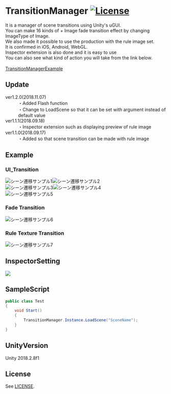 # TransitionManager [![License](https://img.shields.io/badge/license-MIT-lightgrey.svg?style=flat)](http://mit-license.org)<br>
It is a manager of scene transitions using Unity's uGUI.<br>
You can make 16 kinds of + Image fade transition effect by changing ImageType of Image.<br>
We also made it possible to use the production with the rule image set.<br>
It is confirmed in iOS, Android, WebGL.<br>
Inspector extension is also done and it is easy to use<br>
You can also see what kind of action you will take from the link below.<br><br>
[TransitionManagerExample](https://lightgive.github.io/MyPage/Examples/TransitionManagerExample/index.html)<br>

## Update <br>
<dl>
  <dt>ver1.2.0(2018.11.07)</dt>
    <dd>・Added Flash function</dd>
    <dd>・Change to LoadScene so that it can be set with argument instead of default value</dd>
  <dt>ver1.1.1(2018.09.18)</dt>
  <dd>・Inspector extension such as displaying preview of rule image</dd>
  <dt>ver1.1.0(2018.09.17)</dt>
  <dd>・Added so that scene transition can be made with rule image</dd>
</dl>

## Example <br>

### UI_Transition<br>
<img src="https://78.media.tumblr.com/1a6ae7adbbb33c3a4cfeab020fb5b161/tumblr_pf8f678GVz1u4382eo1_400.gif" alt="シーン遷移サンプル1" title="サンプル"><img src="https://78.media.tumblr.com/72e838e53edbf4d56494e5af5ea74d9f/tumblr_pf8f678GVz1u4382eo2_400.gif" alt="シーン遷移サンプル2" title="サンプル"><br>
<img src="https://78.media.tumblr.com/cb19b6219ad75b62a7e576b43d2eb040/tumblr_pf8f678GVz1u4382eo3_400.gif" alt="シーン遷移サンプル3" title="サンプル"><img src="https://78.media.tumblr.com/9659dd627bf835c7bda6fb3275004add/tumblr_pf8f678GVz1u4382eo4_400.gif" alt="シーン遷移サンプル4" title="サンプル"><br>
<img src="https://78.media.tumblr.com/88f456d4dd9f56744a124fb7a59f386d/tumblr_pf8f678GVz1u4382eo5_400.gif" alt="シーン遷移サンプル5" title="サンプル">

### Fade Transition<br>
<img src="https://78.media.tumblr.com/1fdbab5844b8df4bdb77b7e4eaf49954/tumblr_pf8f678GVz1u4382eo7_400.gif" alt="シーン遷移サンプル6" title="サンプル">

### Rule Texture Transition<br>
<img src="https://78.media.tumblr.com/dbee1b043471c699243e7b7d5ebe182b/tumblr_pf8f678GVz1u4382eo6_400.gif" alt="シーン遷移サンプル7" title="サンプル">

## InspectorSetting
<img src="https://66.media.tumblr.com/2cbd3c929bd64ffadc7bbea41c6fb0f3/tumblr_phshytOlSw1u4382eo1_400.gif">

## SampleScript

```csharp
public class Test
{
    void Start()
    {
        TransitionManager.Instance.LoadScene("SceneName");
    }
}
```

## UnityVersion
Unity 2018.2.8f1<br>

## License
See [LICENSE](/LICENSE).

